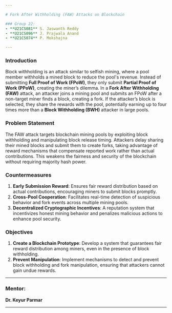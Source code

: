 ```yaml
---

# Fork After Withholding (FAW) Attacks on Blockchain

### Group 22:
- **U21CS081** S. Jaswanth Reddy  
- **U21CS096** J. Prajwala Anand  
- **U21CS074** P. Mokshajna  

---
```


### Introduction
Block withholding is an attack similar to selfish mining, where a pool member withholds a mined block to reduce the pool's revenue. Instead of submitting **Full Proof of Work (FPoW)**, they only submit **Partial Proof of Work (PPoW)**, creating the miner’s dilemma. In a **Fork After Withholding (FAW)** attack, an attacker joins a mining pool and submits an FPoW after a non-target miner finds a block, creating a fork. If the attacker’s block is selected, they share the rewards with the pool, potentially earning up to four times more than a **Block Withholding (BWH)** attacker in large pools.

### Problem Statement
The FAW attack targets blockchain mining pools by exploiting block withholding and manipulating block release timing. Attackers delay sharing their mined blocks and submit them to create forks, taking advantage of reward mechanisms that compensate reported work rather than actual contributions. This weakens the fairness and security of the blockchain without requiring majority hash power.

### Countermeasures
1. **Early Submission Reward**: Ensures fair reward distribution based on actual contributions, encouraging miners to submit blocks promptly.
2. **Cross-Pool Cooperation**: Facilitates real-time detection of suspicious behavior and fork events across multiple mining pools.
3. **Decentralized Cryptographic Incentives**: A reputation system that incentivizes honest mining behavior and penalizes malicious actions to enhance pool security.

### Objectives
1. **Create a Blockchain Prototype**: Develop a system that guarantees fair reward distribution among miners, even in the presence of block withholding.
2. **Prevent Manipulation**: Implement mechanisms to detect and prevent block withholding and fork manipulation, ensuring that attackers cannot gain undue rewards.

---

### Mentor:  
**Dr. Keyur Parmar**

---
